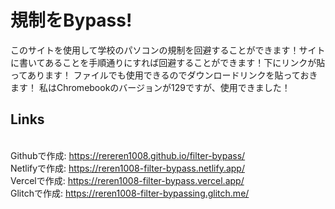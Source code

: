 # 規制をBypass!
このサイトを使用して学校のパソコンの規制を回避することができます！サイトに書いてあることを手順通りにすれば回避することができます！下にリンクが貼ってあります！
ファイルでも使用できるのでダウンロードリンクを貼っておきます！
私はChromebookのバージョンが129ですが、使用できました！
## Links
<br> Githubで作成: https://rereren1008.github.io/filter-bypass/
<br> Netlifyで作成: https://reren1008-filter-bypass.netlify.app/
<br> Vercelで作成: https://reren1008-filter-bypass.vercel.app/
<br> Glitchで作成: https://reren1008-filter-bypassing.glitch.me/

